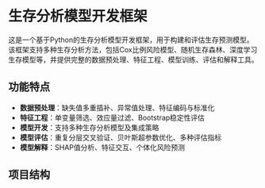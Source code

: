 # 生存分析模型开发框架

这是一个基于Python的生存分析模型开发框架，用于构建和评估生存预测模型。该框架支持多种生存分析方法，包括Cox比例风险模型、随机生存森林、深度学习生存模型等，并提供完整的数据预处理、特征工程、模型训练、评估和解释工具。

## 功能特点

- **数据预处理**：缺失值多重插补、异常值处理、特征编码与标准化
- **特征工程**：单变量筛选、效应量过滤、Bootstrap稳定性评估
- **模型开发**：支持多种生存分析模型及集成策略
- **模型评估**：重复分层交叉验证、贝叶斯超参数优化、多种评估指标
- **模型解释**：SHAP值分析、特征交互、个体化风险预测

## 项目结构 